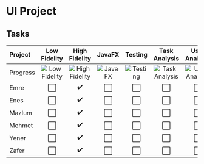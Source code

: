 # UI Project
## Tasks
| Project | Low Fidelity | High Fidelity | JavaFX | Testing | Task Analysis | User Analysis | Efficiency | Flowchart
| :--- | :----: | :----: | :----: | :----: | :----: | :----: | :----: | :----:
| Progress |![Low Fidelity](https://progress-bar.dev/0/)|![High Fidelity](https://progress-bar.dev/90/)|![JavaFX](https://progress-bar.dev/0/)|![Testing](https://progress-bar.dev/0/)|![Task Analysis](https://progress-bar.dev/0/)|![User Analysis](https://progress-bar.dev/0/)|![Efficiency](https://progress-bar.dev/0/)|![Flowchart](https://progress-bar.dev/100/)
| Emre | ⬜️ | :heavy_check_mark: |⬜️| ⬜️ | ⬜️ | ⬜️ | ⬜️ | ⬜️ |
| Enes | ⬜️ | :heavy_check_mark: |⬜️| ⬜️ | ⬜️ | ⬜️ | ⬜️ | ⬜️ |
| Mazlum | ⬜️ | :heavy_check_mark: |⬜️| ⬜️ | ⬜️ | ⬜️ | ⬜️ | ⬜️ |
| Mehmet | ⬜️ | :heavy_check_mark: |⬜️| ⬜️ | ⬜️ | ⬜️ | ⬜️ | ⬜️ |
| Yener | ⬜️ | :heavy_check_mark: |⬜️| ⬜️ | ⬜️ | ⬜️ | ⬜️ | :heavy_check_mark: |
| Zafer | ⬜️ | :heavy_check_mark: |⬜️| ⬜️ | ⬜️ | ⬜️ | ⬜️ | ⬜️ |
